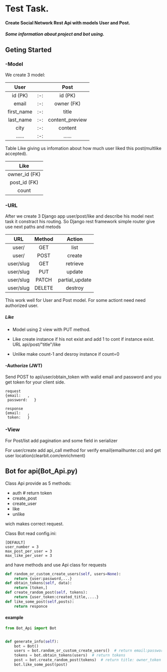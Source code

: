 # Test Task.
#### Create Social Network Rest Api with models User and Post.
##### Some information about project and bot using.

## Geting Started
### -Model
We create 3 model:

| User          |     | Post            |
|:-------------:| :-: |:---------------:|
| id (PK)       | :-: | id (PK)         |
| email         | :-: | owner (FK)      |
| first_name    | :-: | title           |
| last_name     | :-: | content_preview |
| city          | :-: | content         |
| ......        | :-: | ......          |

Table Like giving us infomation about how much user liked this post(multlike accepted).  


| Like          |
|:-------------:|
| owner_id (FK) |
| post_id (FK)  |
| count         |
### -URL
After we create 3 Django app user/post/like and describe his model next task it constract his routing.
So Django rest framework simple router give use next paths and metods

| URL           | Method          | Action          |
|:-------------:|:---------------:|:---------------:|
| user/         | GET             | list            |
| user/         | POST            | create          |
| user/slug     | GET             | retrieve        |
| user/slug     | PUT             | update          |
| user/slug     | PATCH           | partial_update  |
| user/slug     | DELETE          | destroy         |

This work well for User and Post model. For some actiont need need authorized user. 

##### Like

* Model using 2 view with PUT method. 

* Like
  create instance if his not exist and 
  add 1 to cont if instance exist.
  URL api/post/"title"/like 
  
* Unlike
  make count-1 and 
  desroy instance if count=0
  
#### -Authorize (JWT)
Send POST to api/user/obtain_token with walid email and password and you get token for your client side.
```
request
{email:   ,
 password:   }
```

```
response
{email:   ,
 token:   }
```
 
### -View
For Post/list add pagination and some field in serializer 

For user/create add api_call method for verify email(emailhunter.co) and get user location(clearbit.com/enrichment)

## Bot for api(Bot_Api.py)

Class Api provide as 5 methods:

* auth        # return token
* create_post
* create_user
* like
* unlike

wich makes correct request.

Class Bot read config.ini:
```
[DEFAULT]
user_number = 3
max_post_per_user = 3
max_like_per_user = 3
```
and have methods and use Api class for requests
```python
def random_or_custom_create_users(self, users=None):
    return {user:password,...} 
def obtain_tokens(self, data):
    return [token,]
def create_random_post(self, tokens):
    return {user_token:created_title,....}
def like_some_post(self,posts):
    return responce
```
#### example
```python
from Bot_Api import Bot


def generate_info(self):
    bot = Bot()
    users = bot.random_or_custom_create_users()  # return email:password
    tokens = bot.obtain_tokens(users)  # return tokens
    post = bot.create_random_post(tokens)  # return title: owner_token
    bot.like_some_post(post)
```








